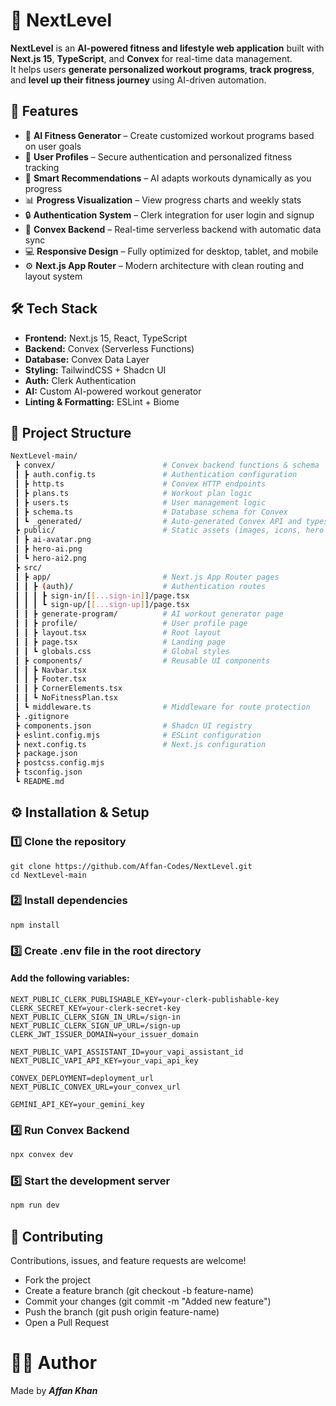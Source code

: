 # 🧠 NextLevel

**NextLevel** is an **AI-powered fitness and lifestyle web application** built with **Next.js 15**, **TypeScript**, and **Convex** for real-time data management.  
It helps users **generate personalized workout programs**, **track progress**, and **level up their fitness journey** using AI-driven automation.

## 🚀 Features

- 💪 **AI Fitness Generator** – Create customized workout programs based on user goals
- 🧍 **User Profiles** – Secure authentication and personalized fitness tracking
- 🧠 **Smart Recommendations** – AI adapts workouts dynamically as you progress
- 📊 **Progress Visualization** – View progress charts and weekly stats
- 🔒 **Authentication System** – Clerk integration for user login and signup
- 🧩 **Convex Backend** – Real-time serverless backend with automatic data sync
- 💻 **Responsive Design** – Fully optimized for desktop, tablet, and mobile
- ⚙️ **Next.js App Router** – Modern architecture with clean routing and layout system

## 🛠️ Tech Stack

- **Frontend:** Next.js 15, React, TypeScript
- **Backend:** Convex (Serverless Functions)
- **Database:** Convex Data Layer
- **Styling:** TailwindCSS + Shadcn UI
- **Auth:** Clerk Authentication
- **AI:** Custom AI-powered workout generator
- **Linting & Formatting:** ESLint + Biome

## 📂 Project Structure

```bash
NextLevel-main/
 ┣ convex/                        # Convex backend functions & schema
 ┃ ┣ auth.config.ts               # Authentication configuration
 ┃ ┣ http.ts                      # Convex HTTP endpoints
 ┃ ┣ plans.ts                     # Workout plan logic
 ┃ ┣ users.ts                     # User management logic
 ┃ ┣ schema.ts                    # Database schema for Convex
 ┃ ┗ _generated/                  # Auto-generated Convex API and types
 ┣ public/                        # Static assets (images, icons, hero banners)
 ┃ ┣ ai-avatar.png
 ┃ ┣ hero-ai.png
 ┃ ┗ hero-ai2.png
 ┣ src/
 ┃ ┣ app/                         # Next.js App Router pages
 ┃ ┃ ┣ (auth)/                    # Authentication routes
 ┃ ┃ ┃ ┣ sign-in/[[...sign-in]]/page.tsx
 ┃ ┃ ┃ ┗ sign-up/[[...sign-up]]/page.tsx
 ┃ ┃ ┣ generate-program/          # AI workout generator page
 ┃ ┃ ┣ profile/                   # User profile page
 ┃ ┃ ┣ layout.tsx                 # Root layout
 ┃ ┃ ┣ page.tsx                   # Landing page
 ┃ ┃ ┗ globals.css                # Global styles
 ┃ ┣ components/                  # Reusable UI components
 ┃ ┃ ┣ Navbar.tsx
 ┃ ┃ ┣ Footer.tsx
 ┃ ┃ ┣ CornerElements.tsx
 ┃ ┃ ┗ NoFitnessPlan.tsx
 ┃ ┗ middleware.ts                # Middleware for route protection
 ┣ .gitignore
 ┣ components.json                # Shadcn UI registry
 ┣ eslint.config.mjs              # ESLint configuration
 ┣ next.config.ts                 # Next.js configuration
 ┣ package.json
 ┣ postcss.config.mjs
 ┣ tsconfig.json
 ┗ README.md
```

## ⚙️ Installation & Setup

### 1️⃣ Clone the repository

```
git clone https://github.com/Affan-Codes/NextLevel.git
cd NextLevel-main
```

### 2️⃣ Install dependencies

```
npm install
```

### 3️⃣ Create .env file in the root directory

#### Add the following variables:

```
NEXT_PUBLIC_CLERK_PUBLISHABLE_KEY=your-clerk-publishable-key
CLERK_SECRET_KEY=your-clerk-secret-key
NEXT_PUBLIC_CLERK_SIGN_IN_URL=/sign-in
NEXT_PUBLIC_CLERK_SIGN_UP_URL=/sign-up
CLERK_JWT_ISSUER_DOMAIN=your_issuer_domain

NEXT_PUBLIC_VAPI_ASSISTANT_ID=your_vapi_assistant_id
NEXT_PUBLIC_VAPI_API_KEY=your_vapi_api_key

CONVEX_DEPLOYMENT=deployment_url
NEXT_PUBLIC_CONVEX_URL=your_convex_url

GEMINI_API_KEY=your_gemini_key
```

### 4️⃣ Run Convex Backend

```bash
npx convex dev
```

### 5️⃣ Start the development server

```bash
npm run dev
```

## 🤝 Contributing

Contributions, issues, and feature requests are welcome!

- Fork the project
- Create a feature branch (git checkout -b feature-name)
- Commit your changes (git commit -m "Added new feature")
- Push the branch (git push origin feature-name)
- Open a Pull Request

# 👨‍💻 Author

Made by **_Affan Khan_**
